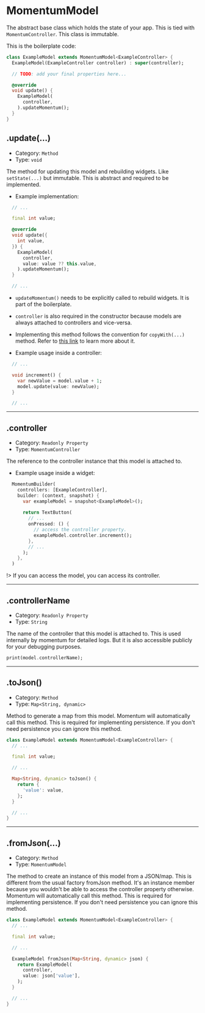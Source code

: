 # MomentumModel
The abstract base class which holds the state of your app. This is tied with `MomentumController`. This class is immutable.

This is the boilerplate code:
```dart
class ExampleModel extends MomentumModel<ExampleController> {
  ExampleModel(ExampleController controller) : super(controller);

  // TODO: add your final properties here...

  @override
  void update() {
    ExampleModel(
      controller,
    ).updateMomentum();
  }
}
```

## .update(...)
- Category: `Method`
- Type: `void`

The method for updating this model and rebuilding widgets. Like `setState(...)` but immutable. This is abstract and required to be implemented.
- Example implementation:
```dart
  // ...

  final int value;

  @override
  void update({
    int value,
  }) {
    ExampleModel(
      controller,
      value: value ?? this.value,
    ).updateMomentum();
  }

  // ...
```
  - `updateMomentum()` needs to be explicitly called to rebuild widgets. It is part of the boilerplate.
  - `controller` is also required in the constructor because models are always attached to controllers and vice-versa.
  - Implementing this method follows the convention for `copyWith(...)` method. Refer to [this link](https://developer.school/dart-flutter-what-does-copywith-do/#:~:text=Although%20the%20notion%20of%20copyWith,arguments%20that%20overwrite%20settable%20values.) to learn more about it.

- Example usage inside a controller:
```dart
  // ...

  void increment() {
    var newValue = model.value + 1;
    model.update(value: newValue);
  }

  // ...
```

<hr>

## .controller
- Category: `Readonly Property`
- Type: `MomentumController`

The reference to the controller instance that this model is attached to.
- Example usage inside a widget:
```dart
  MomentumBuilder(
    controllers: [ExampleController],
    builder: (context, snapshot) {
      var exampleModel = snapshot<ExampleModel>();
      
      return TextButton(
        // ...
        onPressed: () {
          // access the controller property.
          exampleModel.controller.increment();
        },
        // ...
      );
    },
  )
```
!> If you can access the model, you can access its controller.

<hr>

## .controllerName
- Category: `Readonly Property`
- Type: `String`

The name of the controller that this model is attached to. This is used internally by momentum for detailed logs. But it is also accessible publicly for your debugging purposes.
```dart
print(model.controllerName);
```

<hr>

## .toJson()
- Category: `Method`
- Type: `Map<String, dynamic>`

Method to generate a map from this model. Momentum will automatically call this method. This is required for implementing persistence. If you don't need persistence you can ignore this method.
```dart
class ExampleModel extends MomentumModel<ExampleController> {
  // ...

  final int value;

  // ...

  Map<String, dynamic> toJson() {
    return {
      'value': value,
    };
  }

  // ...
}
```

<hr>

## .fromJson(...)
- Category: `Method`
- Type: `MomentumModel`

The method to create an instance of this model from a JSON/map. This is different from the usual factory fromJson method. It's an instance member because you wouldn't be able to access the controller property otherwise. Momentum will automatically call this method. This is required for implementing persistence. If you don't need persistence you can ignore this method.
```dart
class ExampleModel extends MomentumModel<ExampleController> {
  // ...

  final int value;

  // ...

  ExampleModel fromJson(Map<String, dynamic> json) {
    return ExampleModel(
      controller,
      value: json['value'],
    );
  }

  // ...
}
```
